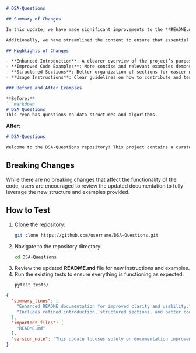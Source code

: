 ```markdown
# DSA-Questions

## Summary of Changes

In this update, we have made significant improvements to the **README.md** file of the DSA-Questions repository. The goal of these changes is to enhance the clarity and usability of the documentation, making it easier for contributors and users to understand the project, its structure, and how to effectively utilize it. This update includes a refined introduction, detailed sections on usage, and better examples that illustrate key functionalities.

Additionally, we have streamlined the content to ensure that essential information is more accessible. This includes a clearer breakdown of the data structures and algorithms covered in the repository, as well as improved formatting for code examples and instructions. These modifications aim to create a more engaging experience for both new and experienced developers looking to work with data structures and algorithms.

## Highlights of Changes

- **Enhanced Introduction**: A clearer overview of the project’s purpose and scope.
- **Improved Code Examples**: More concise and relevant examples demonstrating key algorithms.
- **Structured Sections**: Better organization of sections for easier navigation.
- **Usage Instructions**: Clear guidelines on how to contribute and test code.

### Before and After Examples

**Before:**
```markdown
# DSA Questions
This repo has questions on data structures and algorithms.
```

**After:**
```markdown
# DSA-Questions

Welcome to the DSA-Questions repository! This project contains a curated collection of questions and solutions related to data structures and algorithms, aimed at helping developers enhance their problem-solving skills.
```

## Breaking Changes

While there are no breaking changes that affect the functionality of the code, users are encouraged to review the updated documentation to fully leverage the new structure and examples provided.

## How to Test

1. Clone the repository:
   ```bash
   git clone https://github.com/username/DSA-Questions.git
   ```
2. Navigate to the repository directory:
   ```bash
   cd DSA-Questions
   ```
3. Review the updated **README.md** file for new instructions and examples.
4. Run the existing tests to ensure everything is functioning as expected:
   ```bash
   pytest tests/
   ```

```json
{
  "summary_lines": [
    "Enhanced README documentation for improved clarity and usability.",
    "Includes refined introduction, structured sections, and better code examples."
  ],
  "important_files": [
    "README.md"
  ],
  "version_note": "This update focuses solely on documentation improvements without affecting code functionality."
}
```
```